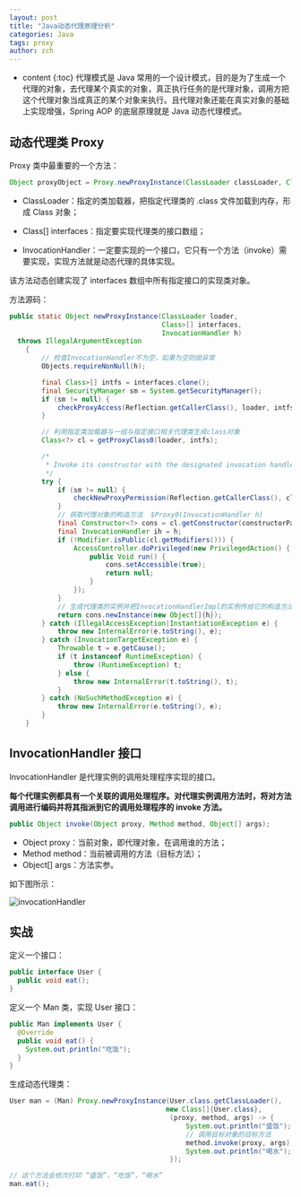 ```yaml
---
layout: post
title: "Java动态代理原理分析"
categories: Java
tags: proxy
author: zch
---
```


* content
{:toc}
代理模式是 Java 常用的一个设计模式，目的是为了生成一个代理的对象，去代理某个真实的对象，真正执行任务的是代理对象，调用方把这个代理对象当成真正的某个对象来执行。且代理对象还能在真实对象的基础上实现增强，Spring AOP 的底层原理就是 Java 动态代理模式。











## 动态代理类 Proxy 

Proxy 类中最重要的一个方法：

```java
Object proxyObject = Proxy.newProxyInstance(ClassLoader classLoader, Class[] interfaces, InvocationHandler h);
```

- ClassLoader：指定的类加载器，把指定代理类的 .class 文件加载到内存，形成 Class 对象；


- Class[] interfaces：指定要实现代理类的接口数组；


- InvocationHandler：一定要实现的一个接口，它只有一个方法（invoke）需要实现，实现方法就是动态代理的具体实现。

该方法动态创建实现了 interfaces 数组中所有指定接口的实现类对象。

方法源码：

```java
public static Object newProxyInstance(ClassLoader loader,
                                      Class>[] interfaces,
                                      InvocationHandler h)
  throws IllegalArgumentException
    {
		// 检查InvocationHandler不为空，如果为空则抛异常
        Objects.requireNonNull(h);

        final Class>[] intfs = interfaces.clone();
        final SecurityManager sm = System.getSecurityManager();
        if (sm != null) {
            checkProxyAccess(Reflection.getCallerClass(), loader, intfs);
        }

        // 利用指定类加载器与一组与指定接口相关代理类生成class对象
        Class<?> cl = getProxyClass0(loader, intfs);

		/*
         * Invoke its constructor with the designated invocation handler.
         */
        try {
            if (sm != null) {
                checkNewProxyPermission(Reflection.getCallerClass(), cl);
            }
			// 获取代理对象的构造方法  $Proxy0(InvocationHandler h)
            final Constructor<?> cons = cl.getConstructor(constructorParams);
            final InvocationHandler ih = h;
            if (!Modifier.isPublic(cl.getModifiers())) {
                AccessController.doPrivileged(new PrivilegedAction() {
                    public Void run() {
                        cons.setAccessible(true);
                        return null;
                    }
                });
            }
			// 生成代理类的实例并把InvocationHandlerImpl的实例传给它的构造方法
            return cons.newInstance(new Object[]{h});
        } catch (IllegalAccessException|InstantiationException e) {
            throw new InternalError(e.toString(), e);
        } catch (InvocationTargetException e) {
            Throwable t = e.getCause();
            if (t instanceof RuntimeException) {
                throw (RuntimeException) t;
            } else {
                throw new InternalError(t.toString(), t);
            }
        } catch (NoSuchMethodException e) {
            throw new InternalError(e.toString(), e);
        }
    }
```



## InvocationHandler 接口

InvocationHandler 是代理实例的调用处理程序实现的接口。

**每个代理实例都具有一个关联的调用处理程序。对代理实例调用方法时，将对方法调用进行编码并将其指派到它的调用处理程序的 invoke 方法。**

```java
public Object invoke(Object proxy, Method method, Object[] args);
```

- Object proxy：当前对象，即代理对象，在调用谁的方法；
- Method method：当前被调用的方法（目标方法）；
- Object[] args：方法实参。

如下图所示：

![invocationHandler](https://raw.githubusercontent.com/zhangchenghuidev/zhangchenghuidev.github.io/master/images/proxy.png)



## 实战

定义一个接口：

```java
public interface User {
  public void eat();
}
```

定义一个 Man 类，实现 User 接口：

```java
public Man implements User {
  @Override
  public void eat() {
    System.out.println("吃饭");
  }
}
```

生成动态代理类： 

```java
User man = (Man) Proxy.newProxyInstance(User.class.getClassLoader(),
                                       new Class[]{User.class},
                                        (proxy, method, args) -> {
                                          	System.out.println("盛饭");
                                          	// 调用目标对象的目标方法
                                     		method.invoke(proxy, args);
                                          	System.out.println("喝水");
                                        });

// 这个方法会依次打印 “盛饭”，“吃饭”，“喝水”
man.eat();
```


